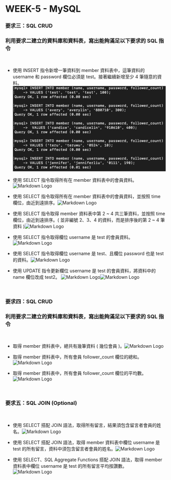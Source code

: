 # WEEK-5 - MySQL

### 要求三：SQL CRUD 
### 利用要求二建立的資料庫和資料表，寫出能夠滿足以下要求的 SQL 指令

<br>

* 使用 INSERT 指令新增一筆資料到 member 資料表中，這筆資料的 username 和 password 欄位必須是 test。接著繼續新增至少 4 筆隨意的資料。 <br>
![Markdown Logo](/week-5/screenshot/3-1.png)

* 使用 SELECT 指令取得所有在 member 資料表中的會員資料。![Markdown Logo](/screenshot/3-2.png)

* 使用 SELECT 指令取得所有在 member 資料表中的會員資料，並按照 time 欄位，由近到遠排序。![Markdown Logo](/screenshot/3-3.png)

* 使用 SELECT 指令取得 member 資料表中第 2 ~ 4 共三筆資料，並按照 time 欄位，由近到遠排序。( 並非編號 2、3、4 的資料，而是排序後的第 2 ~ 4 筆資料 )![Markdown Logo](/screenshot/3-4.png)

* 使用 SELECT 指令取得欄位 username 是 test 的會員資料。![Markdown Logo](/screenshot/3-5.png)

* 使用 SELECT 指令取得欄位 username 是 test、且欄位 password 也是 test 的資料。![Markdown Logo](/screenshot/3-6.png)

* 使用 UPDATE 指令更新欄位 username 是 test 的會員資料，將資料中的 name 欄位改成 test2。 ![Markdown Logo](/screenshot/3-7-1.png)![Markdown Logo](/screenshot/3-7-2.png)

<br>

### 要求四：SQL CRUD 
### 利用要求二建立的資料庫和資料表，寫出能夠滿足以下要求的 SQL 指令

<br>

* 取得 member 資料表中，總共有幾筆資料 ( 幾位會員 )。![Markdown Logo](/screenshot/4-1.png)

* 取得 member 資料表中，所有會員 follower_count 欄位的總和。![Markdown Logo](/screenshot/4-2.png)

* 取得 member 資料表中，所有會員 follower_count 欄位的平均數。![Markdown Logo](/screenshot/4-3.png) 

<br>

### 要求五：SQL JOIN (Optional)

<br>

* 使用 SELECT 搭配 JOIN 語法，取得所有留言，結果須包含留言者會員的姓名。![Markdown Logo](/screenshot/5-1.png)

* 使用 SELECT 搭配 JOIN 語法，取得 member 資料表中欄位 username 是 test 的所有留言，資料中須包含留言者會員的姓名。![Markdown Logo](/screenshot/5-2.png)

* 使用 SELECT、SQL Aggregate Functions 搭配 JOIN 語法，取得 member 資料表中欄位 username 是 test 的所有留言平均按讚數。 ![Markdown Logo](/screenshot/5-3.png) 
